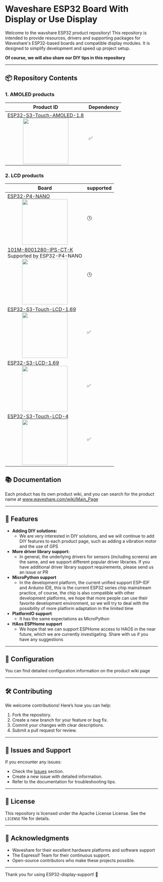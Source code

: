 # Waveshare ESP32 Board With Display or Use Display

Welcome to the wavshare ESP32 product repository! This repository is intended to provide resources, drivers and supporting packages for Waveshare's ESP32-based boards and compatible display modules. It is designed to simplify development and speed up project setup.

**Of course, we will also share our DIY tips in this repository**

---

## 📦 Repository Contents

### 1. **AMOLED products**

| Product ID                                                                                                                                                                                                                                                                                                          | Dependency |
|---------------------------------------------------------------------------------------------------------------------------------------------------------------------------------------------------------------------------------------------------------------------------------------------------------------------|------------|
| [ESP32-S3-Touch-AMOLED-1.8](https://www.waveshare.com/esp32-s3-touch-amoled-1.8.htm)<br/><img style="width: 150px; height: auto; display: block; margin: 0 auto;" src="https://www.waveshare.com/media/catalog/product/cache/1/image/800x800/9df78eab33525d08d6e5fb8d27136e95/e/s/esp32-s3-touch-amoled-1.8-1.jpg"> | ✅          |


### 2. **LCD products**

| Board                                                                                                                                                                                                                                                                                                                                   | supported |
|-----------------------------------------------------------------------------------------------------------------------------------------------------------------------------------------------------------------------------------------------------------------------------------------------------------------------------------------|-----------|
| [ESP32-P4-NANO](https://www.waveshare.com/esp32-p4-nano.htm)<br/><img style="width: 150px; height: auto; display: block; margin: 0 auto;" src="https://www.waveshare.com/media/catalog/product/cache/1/image/800x800/9df78eab33525d08d6e5fb8d27136e95/e/s/esp32-p4-nano-1.jpg">                                                         | 🕒        |
| [101M-8001280-IPS-CT-K](https://www.waveshare.com/101m-8001280-ips-ct-k.htm) <br/>Supported by ESP32-P4-NANO<br/><img style="width: 150px; height: auto; display: block; margin: 0 auto;" src="https://www.waveshare.com/media/catalog/product/cache/1/image/800x800/9df78eab33525d08d6e5fb8d27136e95/1/0/101m-8001280-ips-ct-k-1.jpg"> | 🕒        |
| [ESP32-S3-Touch-LCD-1.69](https://www.waveshare.com/esp32-s3-touch-lcd-1.69.htm)<br/><img style="width: 150px; height: auto; display: block; margin: 0 auto;" src="https://www.waveshare.com/media/catalog/product/cache/1/image/800x800/9df78eab33525d08d6e5fb8d27136e95/e/s/esp32-s3-touch-lcd-1.69-1.jpg">                           | ✅         |
| [ESP32-S3-LCD-1.69](https://www.waveshare.com/esp32-s3-lcd-1.69.htm)<br/><img style="width: 150px; height: auto; display: block; margin: 0 auto;" src="https://www.waveshare.com/media/catalog/product/cache/1/image/800x800/9df78eab33525d08d6e5fb8d27136e95/e/s/esp32-s3-lcd-1.69-1.jpg">                                             | ✅         |
| [ESP32-S3-Touch-LCD-4 ](https://www.waveshare.com/esp32-s3-touch-lcd-4.htm)<br/><img style="width: 150px; height: auto; display: block; margin: 0 auto;" src="https://www.waveshare.com/media/catalog/product/cache/1/image/800x800/9df78eab33525d08d6e5fb8d27136e95/e/s/esp32-s3-touch-lcd-4-1.jpg">                                   | ✅         |


## 📚 Documentation

Each product has its own product wiki, and you can search for the product name at www.waveshare.com/wiki/Main_Page

---

## 🌟 Features

- **Adding DIY solutions:**
    - We are very interested in DIY solutions, and we will continue to add DIY features to each product page, such as adding a vibration motor and the use of GPS
- **More driver library support:**
    - In general, the underlying drivers for sensors (including screens) are the same, and we support different popular driver libraries. If you have additional driver library support requirements, please send us an issue or PR
- **MicroPython support**
  - In the development platform, the current unified support ESP-IDF and Arduino IDE, this is the current ESP32 series chip mainstream practice, of course, the chip is also compatible with other development platforms, we hope that more people can use their favorite development environment, so we will try to deal with the possibility of more platform adaptation in the limited time
- **PlatformIO support**
  - It has the same expectations as MicroPython
- **HAos ESPHome support**
  - We hope that we can support ESPHome access to HAOS in the near future, which we are currently investigating. Share with us if you have any suggestions
---

## 🔧 Configuration

You can find detailed configuration information on the product wiki page

---

## 🛠️ Contributing

We welcome contributions! Here’s how you can help:

1. Fork the repository.
2. Create a new branch for your feature or bug fix.
3. Commit your changes with clear descriptions.
4. Submit a pull request for review.

---

## 🧩 Issues and Support

If you encounter any issues:

- Check the [Issues](https://github.com/waveshareteam/ESP32-display-support/issues) section.
- Create a new issue with detailed information.
- Refer to the documentation for troubleshooting tips.

---

## 📜 License

This repository is licensed under the Apache License License. See the `LICENSE` file for details.

---

## 🙌 Acknowledgments

- Waveshare for their excellent hardware platforms and software support
- The Espressif Team for their continuous support.
- Open-source contributors who make these projects possible.

---

Thank you for using ESP32-display-support! 🚀